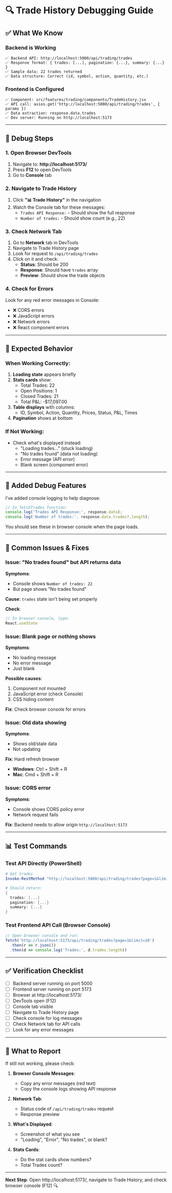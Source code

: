 # 🔍 Trade History Debugging Guide

## ✅ What We Know

### Backend is Working
```
✅ Backend API: http://localhost:5000/api/trading/trades
✅ Response format: { trades: [...], pagination: {...}, summary: {...} }
✅ Sample data: 22 trades returned
✅ Data structure: Correct (id, symbol, action, quantity, etc.)
```

### Frontend is Configured
```
✅ Component: src/features/trading/components/TradeHistory.jsx
✅ API call: axios.get('http://localhost:5000/api/trading/trades', { params })
✅ Data extraction: response.data.trades
✅ Dev server: Running on http://localhost:5173
```

---

## 🧪 Debug Steps

### 1. Open Browser DevTools
1. Navigate to: **http://localhost:5173/**
2. Press **F12** to open DevTools
3. Go to **Console** tab

### 2. Navigate to Trade History
1. Click **"📊 Trade History"** in the navigation
2. Watch the Console tab for these messages:
   - `Trades API Response:` - Should show the full response
   - `Number of trades:` - Should show count (e.g., 22)

### 3. Check Network Tab
1. Go to **Network** tab in DevTools
2. Navigate to Trade History page
3. Look for request to `/api/trading/trades`
4. Click on it and check:
   - **Status**: Should be 200
   - **Response**: Should have `trades` array
   - **Preview**: Should show the trade objects

### 4. Check for Errors
Look for any red error messages in Console:
- ❌ CORS errors
- ❌ JavaScript errors
- ❌ Network errors
- ❌ React component errors

---

## 🎯 Expected Behavior

### When Working Correctly:
1. **Loading state** appears briefly
2. **Stats cards** show:
   - Total Trades: 22
   - Open Positions: 1
   - Closed Trades: 21
   - Total P&L: -$17,097.00
3. **Table displays** with columns:
   - ID, Symbol, Action, Quantity, Prices, Status, P&L, Times
4. **Pagination** shows at bottom

### If Not Working:
- Check what's displayed instead:
  - "Loading trades..." (stuck loading)
  - "No trades found" (data not loading)
  - Error message (API error)
  - Blank screen (component error)

---

## 🔧 Added Debug Features

I've added console logging to help diagnose:

```javascript
// In fetchTrades function:
console.log('Trades API Response:', response.data);
console.log('Number of trades:', response.data.trades?.length);
```

You should see these in browser console when the page loads.

---

## 🚨 Common Issues & Fixes

### Issue: "No trades found" but API returns data
**Symptoms**: 
- Console shows `Number of trades: 22`
- But page shows "No trades found"

**Cause**: `trades` state isn't being set properly

**Check**:
```javascript
// In browser console, type:
React.useState
```

### Issue: Blank page or nothing shows
**Symptoms**:
- No loading message
- No error message
- Just blank

**Possible causes**:
1. Component not mounted
2. JavaScript error (check Console)
3. CSS hiding content

**Fix**: Check browser console for errors

### Issue: Old data showing
**Symptoms**:
- Shows old/stale data
- Not updating

**Fix**: Hard refresh browser
- **Windows**: Ctrl + Shift + R
- **Mac**: Cmd + Shift + R

### Issue: CORS error
**Symptoms**:
- Console shows CORS policy error
- Network request fails

**Fix**: Backend needs to allow origin `http://localhost:5173`

---

## 📊 Test Commands

### Test API Directly (PowerShell)
```powershell
# Get trades
Invoke-RestMethod "http://localhost:5000/api/trading/trades?page=1&limit=10"

# Should return:
{
  trades: [...]
  pagination: {...}
  summary: {...}
}
```

### Test Frontend API Call (Browser Console)
```javascript
// Open browser console and run:
fetch('http://localhost:5173/api/trading/trades?page=1&limit=10')
  .then(r => r.json())
  .then(d => console.log('Trades:', d.trades.length))
```

---

## ✅ Verification Checklist

- [ ] Backend server running on port 5000
- [ ] Frontend server running on port 5173
- [ ] Browser at http://localhost:5173/
- [ ] DevTools open (F12)
- [ ] Console tab visible
- [ ] Navigate to Trade History page
- [ ] Check console for log messages
- [ ] Check Network tab for API calls
- [ ] Look for any error messages

---

## 📝 What to Report

If still not working, please check:

1. **Browser Console Messages**:
   - Copy any error messages (red text)
   - Copy the console logs showing API response

2. **Network Tab**:
   - Status code of `/api/trading/trades` request
   - Response preview

3. **What's Displayed**:
   - Screenshot of what you see
   - "Loading", "Error", "No trades", or blank?

4. **Stats Cards**:
   - Do the stat cards show numbers?
   - Total Trades count?

---

**Next Step**: Open http://localhost:5173/, navigate to Trade History, and check browser console (F12) 🔍
